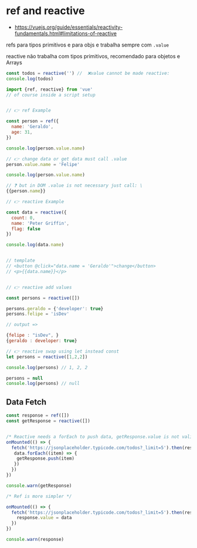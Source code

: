 
# ref and reactive

- https://vuejs.org/guide/essentials/reactivity-fundamentals.html#limitations-of-reactive

refs para tipos primitivos e para objs e trabalha sempre com `.value`

reactive não trabalha com tipos primitivos, recomendado para objetos e Arrays
```jsx
const todos = reactive('') //  ❌value cannot be made reactive: 
console.log(todos)

```


```js
import {ref, reactive} from 'vue'
// of course inside a script setup


// 👉 ref Example

const person = ref({
  name: 'Geraldo',
  age: 31,
})

console.log(person.value.name)

// 👉 change data or get data must call .value
person.value.name = 'Felipe'

console.log(person.value.name)

// ❓ but in DOM .value is not necessary just call: \
{{person.name}}

// 👉 reactive Example

const data = reactive({
  count: 0,
  name: 'Peter Griffin',
  flag: false
})

console.log(data.name)


// template
// <button @click="data.name = 'Geraldo'">change</button>
// <p>{{data.name}}</p>


// 👉 reactive add values

const persons = reactive([])

persons.geraldo = {'developer': true}
persons.felipe = 'isDev'

// output =>

{felipe : "isDev", }
{geraldo : developer: true}

// 👉 reactive swap using let instead const
let persons = reactive([1,2,2])

console.log(persons) // 1, 2, 2

persons = null
console.log(persons) // null

```


## Data Fetch

```js
const response = ref([])
const getResponse = reactive([])


/* Reactive needs a forEach to push data, getResponse.value is not valid */
onMounted(() => {
  fetch('https://jsonplaceholder.typicode.com/todos?_limit=5').then(res => res.json()).then(data => {
   data.forEach((item) => {
    getResponse.push(item)
   })
  })
}) 

console.warn(getResponse)

/* Ref is more simpler */

onMounted(() => {
  fetch('https://jsonplaceholder.typicode.com/todos?_limit=5').then(res => res.json()).then(data => {
    response.value = data
  })
}) 

console.warn(response)
```